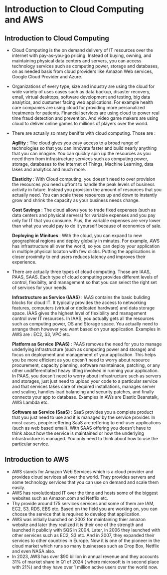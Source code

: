 # Introduction to Cloud Computing and AWS

## Introduction to Cloud Computing

- Cloud Computing is the on demand delivery of IT resources over the internet with pay-as-you-go pricing. Instead of buying, owning, and maintaining physical data centers and servers, you can access technology services such as computing power, storage and databases, on as needed basis from cloud providers like Amazon Web services, Google Cloud Provider and Azure.

- Organizations of every type, size and industry are using the cloud for wide variety of uses cases such as data backup, disaster recovery, email, virtual desktops, software development and testing, big data analytics, and custumer facing web applications. For example health care companies are using cloud for providing more personalized treatments for patients. Financial services are using cloud to power real time fraud detection and prevention. And video game makers are using cloud to deliver online games to millions of players over the world.

- There are actually so many benifits with cloud computing. Those are :

  **Agility** : The cloud gives you easy access to a broad range of technologies so that you can innovate faster and build nearly anything that you can imagine. You can quickly spin up the resources as you need them from infrastructure services such as computing power, storage, databases to the Internet of Things, Machine Learning, data lakes and analytics and much more.

  **Elasticity** : With Cloud computing, you doesn't need to over provision the resources you need upfront to handle the peak levels of business activity in future. Instead you provision the amount of resources that you actually need. You can scale these resources up and down to instantly grow and shrink the capacity as your business needs change. 

  **Cost Savings** : The cloud allows you to trade fixed expenses (such as data centers and physical servers) for variable expenses and you pay only for IT that you consume. Plus, the variable expenses are very lower than what you would pay to do it yourself because of economics of sale.

  **Deploying in Minitues** : With the cloud, you can expand to new geographical regions and deploy globally in minutes. For example, AWS has infrastructure all over the world, so you can deploy your application in multiple physical locaton with few clicks. Putting the applications in closer proximity to end users reduces latency and improves their experience.

- There are actually three types of cloud computing. Those are IAAS, PAAS, SAAS. Each type of cloud computing provides different levels of control, flexibilty, and management so that you can select the right set of services for your needs.

  **Infrastructure as Service (IAAS)** : IAAS contains the basic buliding blocks for cloud IT. It typically provides the access to networking features, computers (virtual or dedicated hardware) and data storage space. IAAS gives the highest level of flexibility and management control over IT resources. In IAAS, you actually gets all the resources such as computing power, OS and Storage space. You actually need to arrange them however you want based on your application. Examples in AWS are : EC2, S3, VPC etc.

  **Platform as Service (PAAS)** : PAAS removes the need for you to manage underlying infrastructure (such as computing power and storage) and focus on deployment and management of your application. This helps you be more efficient as you doesn't need to worry about resource procurement, capacity planning, software maintainace, patching, or any other undifferentiated heavy lifting involved in running your application. In PAAS, you doesn't need to worry about infrastructure such as servers and storages, just just need to upload your code to a particular service and that services takes care of required installations, manages server and scaling, handles load balancing and security patches, and finally connects your app to database. Examples in AWs are Elastic Beanstalk, AWS Lambda etc.

  **Software as Service (SaaS)** : SaaS provides you a complete product that you just need to use and it is managed by the service provider. In most cases, people reffering SaaS are reffering to end-user applications (such as web based email). With SAAS offering you doesn't have to think about how the service is maintained or how the underlying infrastructure is managed. You only need to think about how to use the particular service.

## Introduction to AWS

- AWS stands for Amazon Web Services which is a cloud provider and provides cloud services all over the world. They provides servers and some technology services that you can use on demand and scale them easily.
- AWS has revolutionized IT over the time and hosts some of the biggest websites such as Amazon.com and Netflix etc.
- Thy provide around 175 services services and some of them are IAM, EC2, S3, RDS, EBS etc. Based on the field you are working on, you can choose the service that is required to develop that application.
- AWS was initially launched on 2002 for maintaining thier amazon website and later they realized it is their one of the strength and launched it publicly with SQS in 2004. Later, in 2006 they launched with other services such as EC2, S3 etc. And in 2007, they expanded their services to other countries in Europe. Now it is one of the pioneer in the cloud market which runs so many businesses such as Drop Box, Netflix and even NASA also.
- In 2023, AWS has over $90 billion in annual revenue and they accounts 31% of market share in Q1 of 2024 ( where microsoft is in second place with 21%) and they have over 1 million active users over the world now.